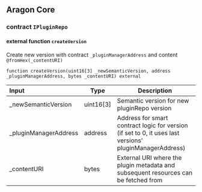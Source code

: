 ## Aragon Core

###  contract `IPluginRepo`

#### external function `createVersion`

Create new version with contract `_pluginManagerAddress` and content `@fromHex(_contentURI)`

```solidity
function createVersion(uint16[3] _newSemanticVersion, address _pluginManagerAddress, bytes _contentURI) external 
```

| Input | Type | Description |
|:----- | ---- | ----------- |
| _newSemanticVersion | uint16[3] | Semantic version for new pluginRepo version |
| _pluginManagerAddress | address | Address for smart contract logic for version (if set to 0, it uses last versions' pluginManagerAddress) |
| _contentURI | bytes | External URI where the plugin metadata and subsequent resources can be fetched from |

